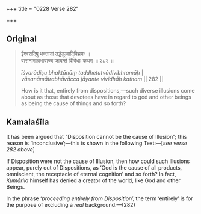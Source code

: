 +++
title = "0228 Verse 282"

+++
## Original 
>
> ईश्वरादिषु भक्तानां तद्धेतुत्वादिविभ्रमाः ।  
> वासनामात्रभावाच्च जायन्ते विविधाः कथम् ॥ २८२ ॥ 
>
> *īśvarādiṣu bhaktānāṃ taddhetutvādivibhramāḥ* \|  
> *vāsanāmātrabhāvācca jāyante vividhāḥ katham* \|\| 282 \|\| 
>
> How is it that, entirely from dispositions,—such diverse illusions come about as those that devotees have in regard to god and other beings as being the cause of things and so forth?



## Kamalaśīla

It has been argued that “Disposition cannot be the cause of Illusion”; this reason is ‘Inconclusive’;—this is shown in the following Text:—[*see verse 282 above*]

If Disposition were not the cause of Illusion, then how could such Illusions appear, purely out of Dispositions, as ‘God is the cause of all products, omniscient, the receptacle of eternal cognition’ and so forth? In fact, *Kumārila* himself has denied a creator of the world, like God and other Beings.

In the phrase ‘*proceeding entirely from Disposition*’, the term ‘entirely’ is for the purpose of excluding a *real* background.—(282)



